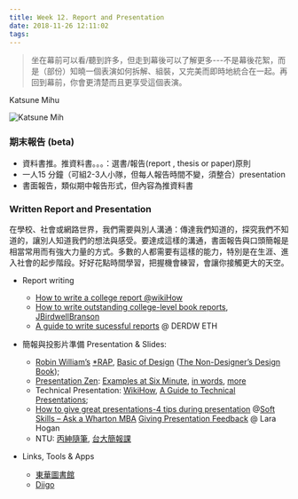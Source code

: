 ```yaml
---
title: Week 12. Report and Presentation
date: 2018-11-26 12:11:02
tags:
---
```

>坐在幕前可以看/聽到許多，但走到幕後可以了解更多---不是幕後花絮，而是（部份）知曉一個表演如何拆解、組裝，又完美而即時地統合在一起。再回到幕前，你會更清楚而且更享受這個表演。
> 
Katsune Mihu


![Katsune Mih](https://cdn.unwire.hk/wp-content/uploads/2016/12/1206-3b.jpg)

### 期末報告 (beta)
* 資料書推。推資料書。。。：選書/報告(report , thesis or paper)原則
* 一人15 分鐘（可組2-3人小隊，但每人報告時間不變，須整合）presentation
* 書面報告，類似期中報告形式，但內容為推資料書

### Written Report and Presentation


在學校、社會或網路世界，我們需要與別人溝通：傳達我們知道的，探究我們不知道的，讓別人知道我們的想法與感受。要達成這樣的溝通，書面報告與口頭簡報是相當常用而有強大力量的方式。多數的人都需要有這樣的能力，特別是在生涯、進入社會的起步階段。好好花點時間學習，把握機會練習，會讓你接觸更大的天空。

* Report writing
	* [How to write a college report @wikiHow](https://www.wikihow.com/Write-a-Report)
	* [How to write outstanding college-level book reports](https://www.servicescape.com/blog/how-to-write-outstanding-college-level-book-reports), [JBirdwellBranson](https://www.servicescape.com/editors/jbirdwellbranson)
	* [A guide to write sucessful reports](https://www.ethz.ch/content/dam/ethz/special-interest/erdw/department/dokumente/studium/master/msc-guide-successful-writing.pdf) @ DERDW ETH
* 簡報與投影片準備 Presentation & Slides: 
	* [Robin William’s](http://www.ratz.com/) [*RAP](http://www.basiccomposition.com/resources/VISUALDESIGNTHEORY.pdf), [Basic of Design](http://ebookbrowsee.net/proximity-notes-slides-pdf-d534732172) ([The Non-Designer’s Design Book](http://www.amazon.com/The-Non-Designers-Design-Book-Edition/dp/0321534042)); 
	* [Presentation Zen](http://www.presentationzen.com/): [Examples at Six Minute](http://sixminutes.dlugan.com/presentation-zen-slide-examples/), [in words](http://www.garrreynolds.com/Presentation/pdf/presentation_tips.pdf), [more](http://www.slideshare.net/philtoland/presentation-zen-1655196)
	* Technical Presentation: 
[WikiHow](http://www.wikihow.com/Make-a-Scientific-or-Technical-Presentation), [A Guide to Technical Presentations](http://www.google.com.tw/url?sa=t&rct=j&q=&esrc=s&source=web&cd=7&cad=rja&ved=0CHQQFjAG&url=http%3A%2F%2Fwww.ece.utah.edu%2F%7Ecfurse%2FCLEAR%2Fspeaking%2FHandouts%2FTech%2520slide%2520presentation.ppt&ei=TYfEUvvRDIrllAWP_4DYCg&usg=AFQjCNHrlC7bMIHQzp2DdPDAKNlhl1RjDA&sig2=Db8DSCxO2-TrRUpEyuiqQg); 
	* [How to give great presentations-4 tips during presentation](http://bemycareercoach.com/soft-skills/give-great-presentation-tips.html) @[Soft Skills – Ask a Wharton MBA](http://bemycareercoach.com/)
[Giving Presentation Feedback](https://larahogan.me/blog/giving-presentation-feedback/) @ Lara Hogan	
	* NTU: [丙紳隨筆](http://pcyeh.blog.ntu.edu.tw/2013/02/27/%E7%B0%A1%E5%A0%B1%E6%80%8E%E9%BA%BC%E6%95%99%EF%BC%9F%E5%8F%B0%E5%A4%A7%E9%9B%BB%E6%A9%9F%E9%80%99%E9%BA%BC%E6%95%99%EF%BC%81/), [台大簡報課](https://www.facebook.com/TaiDaXPresentation)
	

 * Links, Tools & Apps
	* [東華圖書館](https://www.lib.ndhu.edu.tw/)
	* [Diigo](https://www.diigo.com/)

